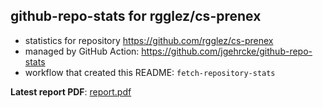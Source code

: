 ## github-repo-stats for rgglez/cs-prenex

- statistics for repository https://github.com/rgglez/cs-prenex
- managed by GitHub Action: https://github.com/jgehrcke/github-repo-stats
- workflow that created this README: `fetch-repository-stats`

**Latest report PDF**: [report.pdf](https://github.com/rgglez/rgglez/raw/github-repo-stats/rgglez/cs-prenex/latest-report/report.pdf)

